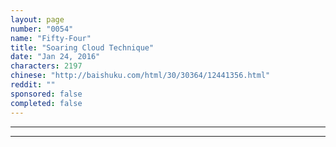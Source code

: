 ```yaml
---
layout: page
number: "0054"
name: "Fifty-Four"
title: "Soaring Cloud Technique"
date: "Jan 24, 2016"
characters: 2197
chinese: "http://baishuku.com/html/30/30364/12441356.html"
reddit: ""
sponsored: false
completed: false
---
```




- - -
- - -
